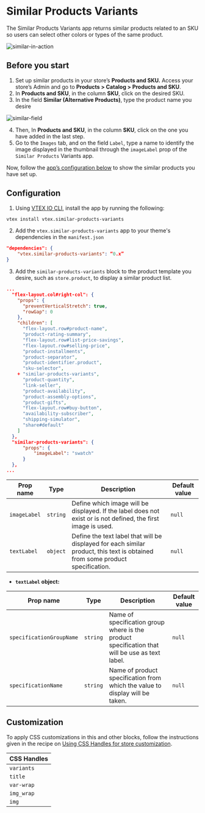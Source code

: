 # Similar Products Variants

The Similar Products Variants app returns similar products related to an SKU so users can select other colors or types of the same product.


![similar-in-action](https://user-images.githubusercontent.com/67270558/147780521-db76029b-c1fa-4627-a8bb-fa7485355424.png)

## Before you start
1. Set up similar products in your store’s **Products and SKU.** Access your store’s Admin and go to **Products > Catalog > Products and SKU**.
2. In **Products and SKU**, in the column **SKU**, click on the desired SKU.
3. In the field **Similar (Alternative Products)**, type the product name you desire

![similar-field](https://user-images.githubusercontent.com/67270558/147780337-ccc0d622-535e-47ce-9ede-d86f1d571546.gif)

4. Then, In **Products and SKU**, in the column **SKU**, click on the one you have added in the last step.
5. Go to the `Images` tab, and on the field `Label`, type a name to identify the image displayed in the thumbnail through the `imageLabel` prop of the `Similar Products` Variants app.

Now, follow the [app’s configuration below](#configuration) to show the similar products you have set up.


## Configuration

1. Using [VTEX IO CLI](https://developers.vtex.com/vtex-developer-docs/docs/vtex-io-documentation-vtex-io-cli-installation-and-command-reference), install the app by running the following:

```bash
vtex install vtex.similar-products-variants
```
2. Add the `vtex.similar-products-variants` app to your theme's dependencies in the `manifest.json`

```json
"dependencies": {
    "vtex.similar-products-variants": “0.x”
}
```

3. Add the `similar-products-variants` block to the product template you desire, such as `store.product`, to display a similar product list. 


```json
...
  "flex-layout.col#right-col": {
    "props": {
      "preventVerticalStretch": true,
      "rowGap": 0
    },
    "children": [
      "flex-layout.row#product-name",
      "product-rating-summary",
      "flex-layout.row#list-price-savings",
      "flex-layout.row#selling-price",
      "product-installments",
      "product-separator",
      "product-identifier.product",
      "sku-selector",
    + "similar-products-variants",
      "product-quantity",
      "link-seller",
      "product-availability",
      "product-assembly-options",
      "product-gifts",
      "flex-layout.row#buy-button",
      "availability-subscriber",
      "shipping-simulator",
      "share#default"
    ]
  },
  "similar-products-variants": {
      "props": {
          "imageLabel": "swatch"
      }
  },
...
```

| Prop name  | Type | Description                                                                                                 | Default value |
|--------------|--------|------------------------------------| ------------- |
| `imageLabel` | `string` | Define which image will be displayed. If the label does not exist or is not defined, the first image is used. | `null`        |
| `textLabel` | `object` | Define the text label that will be displayed for each similar product, this text is obtained from some product specification. | `null` |

- **`textLabel` object:**

| Prop name    | Type   | Description                                                                                                   | Default value |
|--------------|--------|---------------------------------------------------------------------------------------------------------------| ------------- |
| `specificationGroupName` | `string` | Name of specification group where is the product specification that will be use as text label. | `null` |
| `specificationName` | `string` | Name of product specification from which the value to display will be taken. | `null` |


## Customization

To apply CSS customizations in this and other blocks, follow the instructions given in the recipe on [Using CSS Handles for store customization](https://vtex.io/docs/recipes/style/using-css-handles-for-store-customization).

| CSS Handles | 
| ----------- |
| `variants`  |
| `title`     |
| `var-wrap`  |
| `img_wrap`  |
| `img`       |